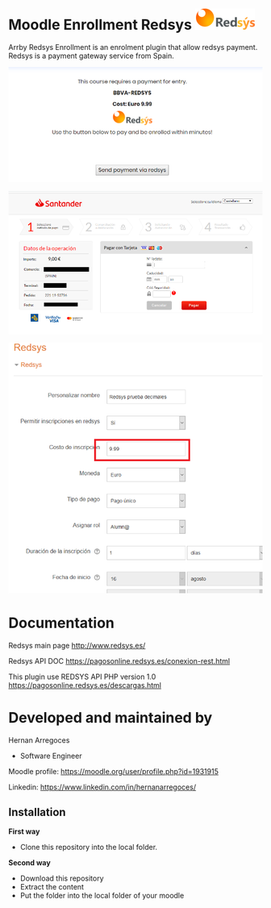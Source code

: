 Moodle Enrollment Redsys ![screenshot](pix/logo.png "logo")
===============================

Arrby Redsys Enrollment is an enrolment plugin that allow redsys payment.
Redsys is a payment gateway service from Spain.

![screenshot](pix/screenshot.png "Settings Screenshot")

![screenshot](pix/screenshot2.png "Settings Screenshot")

![screenshot](pix/screenshot3.png "Settings Screenshot")

Documentation
=============

Redsys main page
http://www.redsys.es/

Redsys API DOC
https://pagosonline.redsys.es/conexion-rest.html

This plugin use REDSYS API PHP version 1.0
https://pagosonline.redsys.es/descargas.html

Developed and maintained by
===========================
Hernan Arregoces
 - Software Engineer

Moodle profile: https://moodle.org/user/profile.php?id=1931915

Linkedin: https://www.linkedin.com/in/hernanarregoces/

Installation
------------

**First way**

- Clone this repository into the local folder.

**Second way**

- Download this repository
- Extract the content
- Put the folder into the local folder of your moodle

